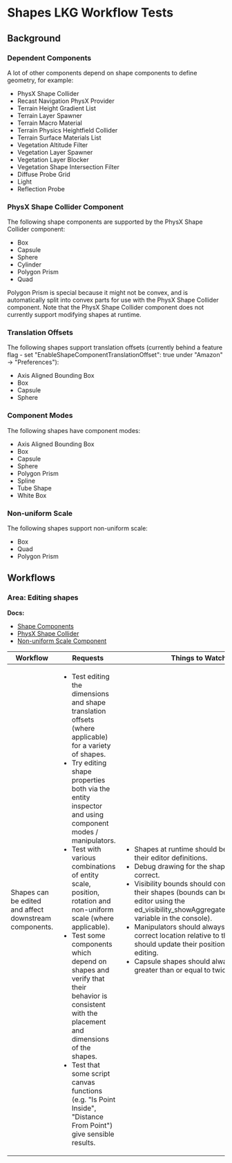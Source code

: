 # Shapes LKG Workflow Tests

## Background

### Dependent Components
A lot of other components depend on shape components to define geometry, for example:

- PhysX Shape Collider
- Recast Navigation PhysX Provider
- Terrain Height Gradient List
- Terrain Layer Spawner
- Terrain Macro Material
- Terrain Physics Heightfield Collider
- Terrain Surface Materials List
- Vegetation Altitude Filter
- Vegetation Layer Spawner
- Vegetation Layer Blocker
- Vegetation Shape Intersection Filter
- Diffuse Probe Grid
- Light
- Reflection Probe

### PhysX Shape Collider Component
The following shape components are supported by the PhysX Shape Collider component:

- Box
- Capsule
- Sphere
- Cylinder
- Polygon Prism
- Quad

Polygon Prism is special because it might not be convex, and is automatically split into convex parts for use with the PhysX Shape Collider component. Note that the PhysX Shape Collider component does not currently support modifying shapes at runtime.

### Translation Offsets
The following shapes support translation offsets (currently behind a feature flag - set "EnableShapeComponentTranslationOffset": true under "Amazon" -> "Preferences"):

- Axis Aligned Bounding Box
- Box
- Capsule
- Sphere

### Component Modes
The following shapes have component modes:

- Axis Aligned Bounding Box
- Box
- Capsule
- Sphere
- Polygon Prism
- Spline
- Tube Shape
- White Box

### Non-uniform Scale
The following shapes support non-uniform scale:
- Box
- Quad
- Polygon Prism

## Workflows
### Area: Editing shapes
**Docs:**
- [Shape Components](https://www.o3de.org/docs/user-guide/components/reference/shape/)
- [PhysX Shape Collider](https://www.o3de.org/docs/user-guide/components/reference/physx/shape-collider/)
- [Non-uniform Scale Component](https://www.o3de.org/docs/user-guide/components/reference/non-uniform-scale/non-uniform-scale/)

| Workflow | Requests | Things to Watch For |
| --- | --- | --- |
| Shapes can be edited and affect downstream components. | <ul><li> Test editing the dimensions and shape translation offsets (where applicable) for a variety of shapes. </li><li> Try editing shape properties both via the entity inspector and using component modes / manipulators. </li><li> Test with various combinations of entity scale, position, rotation and non-uniform scale (where applicable). </li><li> Test some components which depend on shapes and verify that their behavior is consistent with the placement and dimensions of the shapes. </li><li> Test that some script canvas functions (e.g. "Is Point Inside", "Distance From Point") give sensible results. </li></ul> | <ul><li> Shapes at runtime should be consistent with their editor definitions. </li><li> Debug drawing for the shapes should appear correct. </li><li> Visibility bounds should completely contain their shapes (bounds can be visualized in the editor using the ed_visibility_showAggregateEntityWorldBounds variable in the console). </li><li> Manipulators should always appear in the correct location relative to the shape and should update their positions correctly during editing. </li><li> Capsule shapes should always have height greater than or equal to twice their radius. </li></ul> |

